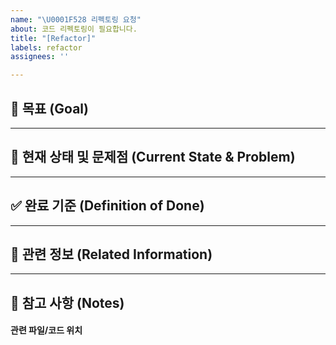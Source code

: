 ```yaml
---
name: "\U0001F528 리펙토링 요청"
about: 코드 리펙토링이 필요합니다.
title: "[Refactor]"
labels: refactor
assignees: ''

---
```


## 🎯 목표 (Goal)
<!---
이 리팩토링을 통해 **궁극적으로 달성하고자 하는 목표**를 명확하게 설명해주세요. (예: 가독성 향상, 성능 개선, 특정 기술 부채 해소, 테스트 용이성 증대 등)
--->

---

## 🧐 현재 상태 및 문제점 (Current State & Problem)
<!---
리팩토링이 필요한 **현재 코드의 상태**와 **어떤 문제점**이 있는지 상세히 설명해주세요.
(예: 파일 경로, 함수명, 클래스명 언급, 해당 코드가 너무 복잡하거나, 중복되거나, 버그의 원인이 될 수 있는 이유 등)
--->

---

## ✅ 완료 기준 (Definition of Done)
<!---
이 리팩토링 작업이 **언제 완료되었다고 판단**할 수 있는지 기준을 명시해주세요.

* [ ] 기존 기능의 **모든 테스트** 통과
* [ ] 코드 리뷰 후 **머지 승인**
* [ ] [추가적인 기준] (예: 특정 성능 지표 개선 확인, 가독성 향상에 대한 팀원 동의)
--->

---

## 🔗 관련 정보 (Related Information)
<!---
이 리팩토링과 관련된 **추가 정보**가 있다면 링크를 첨부해주세요.

* 관련 버그 이슈: [#IssueNumber]
* 관련 기능 개발 PR: [PR Link]
* 참고 문서/아티클: [Link]

--->

---

## 🙋 참고 사항 (Notes)
<!---
리팩토링 작업 시 주의해야 할 점이나 논의가 필요한 사항 등을 추가로 작성해주세요.
--->


#### 관련 파일/코드 위치
<!---
(예: `src/components/MyComponent.js`, `service/api/user.py`의 `get_user_data` 함수)
--->
